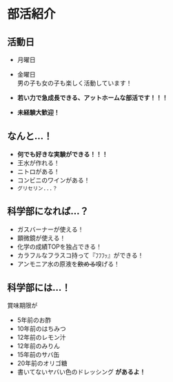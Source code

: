 # 部活紹介
## 活動日
- 月曜日
- 金曜日  
男の子も女の子も楽しく活動しています！  
  
- **若い力で急成長できる、アットホームな部活です！！！**
- **未経験大歓迎！**

## なんと...！
- **何でも好きな実験ができる！！！**
- 王水が作れる！
- ニトロがある！
- コンビニのワインがある！
- `グリセリン...？`

## 科学部になれば...？
- ガスバーナーが使える！
- 顕微鏡が使える！
- 化学の成績TOPを独占できる！
- カラフルなフラスコ持って『ﾌﾌﾌｯ』ができる！
- アンモニア水の原液を~~飲める~~嗅げる！

## 科学部には...！
賞味期限が
- 5年前のお酢
- 10年前のはちみつ
- 12年前のレモン汁
- 12年前のみりん
- 15年前のサバ缶
- 20年前のオリゴ糖
- 書いてないヤバい色のドレッシング
**があるよ！**
